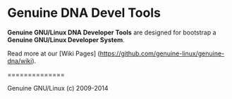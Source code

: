 Genuine DNA Devel Tools
=======================

**Genuine GNU/Linux DNA Developer Tools** are designed for bootstrap a **Genuine GNU/Linux Developer System**.

Read more at our [Wiki Pages] (https://github.com/genuine-linux/genuine-dna/wiki).

==============

Genuine GNU/Linux (c) 2009-2014
